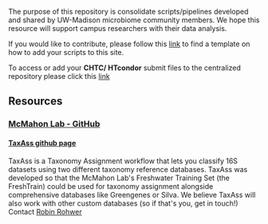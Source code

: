 
The purpose of this repository is consolidate scripts/pipelines developed and shared by UW-Madison microbiome community members. We hope this resource will support campus researchers with their data analysis.    

If you would like to contribute, please follow this [link](https://uw-madison-microbiome-hub.github.io/computational_resources/CONTRIBUTING) to find a template on how to add your scripts to this site.

To access or add your **CHTC/ HTcondor** submit files to the centralized repository please click this [link](https://uw-madison-microbiome-hub.github.io/CHTC_submit-files/)  


## Resources


### [McMahon Lab - GitHub](https://github.com/McMahonLab)

#### [TaxAss github page](https://github.com/McMahonLab/TaxAss)   
TaxAss is a Taxonomy Assignment workflow that lets you classify 16S datasets using two different taxonomy reference databases. TaxAss was developed so that the McMahon Lab's Freshwater Training Set (the FreshTrain) could be used for taxonomy assignment alongside comprehensive databases like Greengenes or Silva. We believe TaxAss will also work with other custom databases (so if that's you, get in touch!)   
Contact [Robin Rohwer](mailto:robin.rohwer@gmail.com) 
